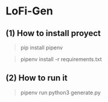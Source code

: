 # LoFi-Gen

## (1) How to install proyect

> pip install pipenv

> pipenv install -r requirements.txt

## (2) How to run it

> pipenv run python3 generate.py
